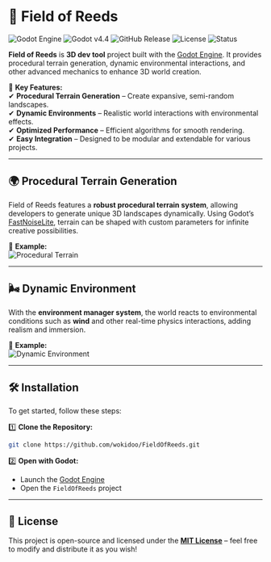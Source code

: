 # 🌾 Field of Reeds

![Godot Engine](https://img.shields.io/badge/Made%20With-Godot%204-478cbf?style=for-the-badge&logo=godotengine&logoColor=white)
![Godot v4.4](https://img.shields.io/badge/Godot-v4.4-478cbf?style=for-the-badge&logo=godotengine&logoColor=white)
![GitHub Release](https://img.shields.io/github/v/release/wokidoo/FieldOfReeds?style=for-the-badge)
![License](https://img.shields.io/github/license/wokidoo/FieldOfReeds?style=for-the-badge)
![Status](https://img.shields.io/badge/Status-Under%20Construction-orange?style=for-the-badge)


**Field of Reeds** is **3D dev tool** project built with the [Godot Engine](https://github.com/godotengine/godot). It provides procedural terrain generation, dynamic environmental interactions, and other advanced mechanics to enhance 3D world creation.

🚀 **Key Features:**  
✔ **Procedural Terrain Generation** – Create expansive, semi-random landscapes.  
✔ **Dynamic Environments** – Realistic world interactions with environmental effects.  
✔ **Optimized Performance** – Efficient algorithms for smooth rendering.  
✔ **Easy Integration** – Designed to be modular and extendable for various projects.  

---  

## 🌍 Procedural Terrain Generation  

Field of Reeds features a **robust procedural terrain system**, allowing developers to generate unique 3D landscapes dynamically. Using Godot’s [FastNoiseLite](https://docs.godotengine.org/en/stable/classes/class_fastnoiselite.html), terrain can be shaped with custom parameters for infinite creative possibilities.  

🎥 **Example:**  
![Procedural Terrain](https://github.com/wokidoo/FieldOfReeds/blob/main/video/procedural_terrain.gif)  

---  

## 🌬️ Dynamic Environment  

With the **environment manager system**, the world reacts to environmental conditions such as **wind** and other real-time physics interactions, adding realism and immersion.  

🎥 **Example:**  
![Dynamic Environment](https://github.com/wokidoo/FieldOfReeds/blob/main/video/dynamic_environment.gif)  

---  

## 🛠️ Installation  

To get started, follow these steps:  

1️⃣ **Clone the Repository:**  
```sh
git clone https://github.com/wokidoo/FieldOfReeds.git
```

2️⃣ **Open with Godot:**  
- Launch the [Godot Engine](https://godotengine.org/)  
- Open the `FieldOfReeds` project  

---  

## 📜 License  

This project is open-source and licensed under the **[MIT License](https://choosealicense.com/licenses/mit/)** – feel free to modify and distribute it as you wish!  
